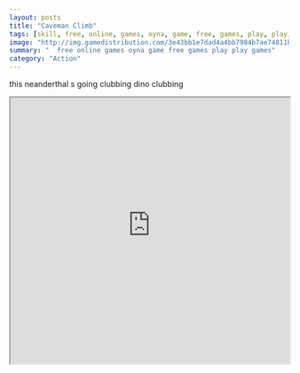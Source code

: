 ```yaml
---
layout: posts
title: "Caveman Climb"
tags: [skill, free, online, games, oyna, game, free, games, play, play, games]
image: "http://img.gamedistribution.com/3e43bb1e7dad4a4bb7984b7ae74811b5.jpg"
summary: "  free online games oyna game free games play play games"
category: "Action"
---
```


this neanderthal s going clubbing dino clubbing

<iframe width="100%" height="480px;" src="http://flash.gamedistribution.com?game=3e43bb1e7dad4a4bb7984b7ae74811b5"></iframe>